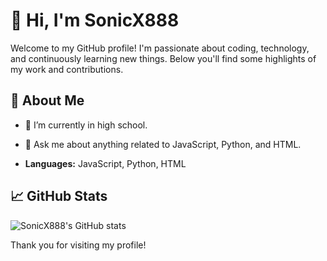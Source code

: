 # 👋 Hi, I'm SonicX888

Welcome to my GitHub profile! I'm passionate about coding, technology, and continuously learning new things. Below you'll find some highlights of my work and contributions.

## 🚀 About Me

- 🌱 I’m currently in high school.
- 💬 Ask me about anything related to JavaScript, Python, and HTML.

- **Languages:** JavaScript, Python, HTML

## 📈 GitHub Stats

![SonicX888's GitHub stats](https://github-readme-stats.vercel.app/api?username=SonicX888&show_icons=true&theme=radical)

Thank you for visiting my profile!
